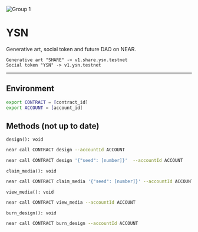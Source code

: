 ![Group 1](https://user-images.githubusercontent.com/5102099/119519396-ac0a9800-bd79-11eb-9b07-4f345212a52d.png)

# YSN

Generative art, social token and future DAO on NEAR.

```
Generative art "SHARE" -> v1.share.ysn.testnet
Social token "YSN" -> v1.ysn.testnet
```

---

## Environment

```sh
export CONTRACT = [contract_id]
export ACCOUNT = [account_id]
```

## Methods (not up to date)

`design(): void`

```sh
near call CONTRACT design --accountId ACCOUNT
```

```sh
near call CONTRACT design '{"seed": [number]}'  --accountId ACCOUNT
```

`claim_media(): void`

```sh
near call CONTRACT claim_media '{"seed": [number]}' --accountId ACCOUNT
```

`view_media(): void`

```sh
near call CONTRACT view_media --accountId ACCOUNT
```

`burn_design(): void`

```sh
near call CONTRACT burn_design --accountId ACCOUNT
```
